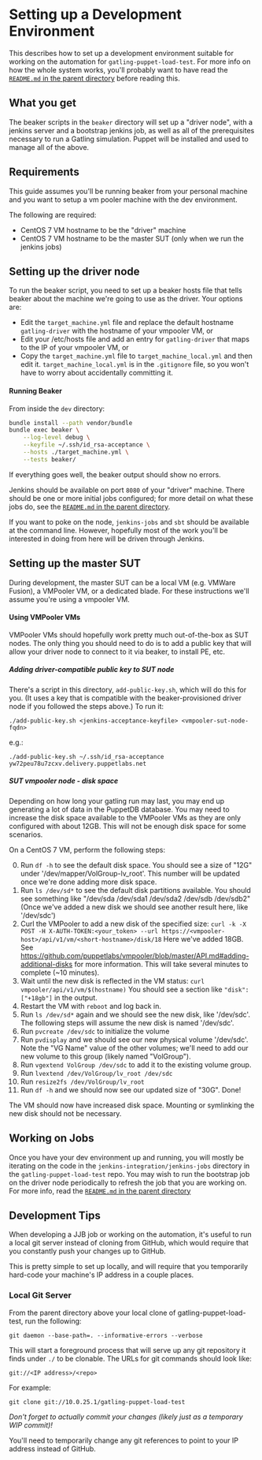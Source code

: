# Setting up a Development Environment

This describes how to set up a development environment suitable for working on
the automation for `gatling-puppet-load-test`.  For more info on how the whole
system works, you'll probably want to have read the
[`README.md` in the parent directory](../README.md)
before reading this.

## What you get

The beaker scripts in the `beaker` directory will set up a "driver node", with a
jenkins server and a bootstrap jenkins job, as well as all of the prerequisites
necessary to run a Gatling simulation.  Puppet will be installed and used to manage
all of the above.

## Requirements
This guide assumes you'll be running beaker from your personal machine and you
want to setup a vm pooler machine with the dev environment.

The following are required:
* CentOS 7 VM hostname to be the "driver" machine
* CentOS 7 VM hostname to be the master SUT (only when we run the jenkins jobs)

## Setting up the driver node

To run the beaker script, you need to set up a beaker hosts file that tells beaker
about the machine we're going to use as the driver.  Your options are:

* Edit the `target_machine.yml` file and replace the default hostname `gatling-driver`
  with the hostname of your vmpooler VM, or
* Edit your /etc/hosts file and add an entry for `gatling-driver` that maps to
  the IP of your vmpooler VM, or
* Copy the `target_machine.yml` file to `target_machine_local.yml` and then edit
  it.  `target_machine_local.yml` is in the `.gitignore` file, so you won't have
  to worry about accidentally committing it.

#### Running Beaker

From inside the `dev` directory:
```bash
bundle install --path vendor/bundle
bundle exec beaker \
	--log-level debug \
	--keyfile ~/.ssh/id_rsa-acceptance \
	--hosts ./target_machine.yml \
	--tests beaker/
```

If everything goes well, the beaker output should show no errors.

Jenkins should be available on port `8080` of your "driver" machine.  There should
be one or more initial jobs configured; for more detail on what these jobs do,
see the [`README.md` in the parent directory](../README.md).

If you want to poke on the node,  `jenkins-jobs` and `sbt` should be
available at the command line.  However, hopefully most of the work you'll
be interested in doing from here will be driven through Jenkins.

## Setting up the master SUT

During development, the master SUT can be a local VM (e.g. VMWare Fusion), a
VMPooler VM, or a dedicated blade.  For these instructions we'll assume you're
using a vmpooler VM.

#### Using VMPooler VMs

VMPooler VMs should hopefully work pretty much out-of-the-box as SUT nodes.  The
only thing you should need to do is to add a public key that will allow your
driver node to connect to it via beaker, to install PE, etc.

##### Adding driver-compatible public key to SUT node

There's a script in this directory, `add-public-key.sh`, which will do this for you.
(It uses a key that is compatible with the beaker-provisioned driver node if you
followed the steps above.)  To run it:

    ./add-public-key.sh <jenkins-acceptance-keyfile> <vmpooler-sut-node-fqdn>

e.g.:

    ./add-public-key.sh ~/.ssh/id_rsa-acceptance  yw72peu78u7zcxv.delivery.puppetlabs.net

##### SUT vmpooler node - disk space

Depending on how long your gatling run may last, you may end up generating a lot
of data in the PuppetDB database.  You may need to increase the disk space available
to the VMPooler VMs as they are only configured with about 12GB. This will not be
enough disk space for some scenarios.

On a CentOS 7 VM, perform the following steps:

0.  Run `df -h` to see the default disk space. You should see a size of "12G"
    under '/dev/mapper/VolGroup-lv_root'. This number will be updated once we're
    done adding more disk space.
1.  Run `ls /dev/sd*` to see the default disk partitions available.
    You should see something like "/dev/sda /dev/sda1 /dev/sda2 /dev/sdb /dev/sdb2"
    (Once we've added a new disk we should see another result here, like '/dev/sdc')
2.  Curl the VMPooler to add a new disk of the specified size:
    `curl -k -X POST -H X-AUTH-TOKEN:<your_token> --url https://<vmpooler-host>/api/v1/vm/<short-hostname>/disk/18`
    Here we've added 18GB. See
    https://github.com/puppetlabs/vmpooler/blob/master/API.md#adding-additional-disks
    for more information. This will take several minutes to complete (~10
    minutes).
3.  Wait until the new disk is reflected in the VM status:
    `curl vmpooler/api/v1/vm/$(hostname)`
    You should see a section like `"disk": ["+18gb"]` in the output.
4.  Restart the VM with `reboot` and log back in.
5.  Run `ls /dev/sd*` again and we should see the new disk, like '/dev/sdc'.
    The following steps will assume the new disk is named '/dev/sdc'.
6.  Run `pvcreate /dev/sdc` to initialize the volume
7.  Run `pvdisplay` and we should see our new physical volume '/dev/sdc'.
    Note the "VG Name" value of the other volumes; we'll need to add our new
    volume to this group (likely named "VolGroup").
8.  Run `vgextend VolGroup /dev/sdc` to add it to the existing volume group.
9.  Run `lvextend /dev/VolGroup/lv_root /dev/sdc`
10. Run `resize2fs /dev/VolGroup/lv_root`
11. Run `df -h` and we should now see our updated size of "30G". Done!

The VM should now have increased disk space. Mounting or symlinking the new disk
should not be necessary.

## Working on Jobs

Once you have your dev environment up and running, you will mostly be iterating
on the code in the `jenkins-integration/jenkins-jobs` directory in the
`gatling-puppet-load-test` repo.  You may wish to run the bootstrap job on the
driver node periodically to refresh the job that you are working on.  For more
info, read the [`README.md` in the parent directory](../README.md)

## Development Tips

When developing a JJB job or working on the automation, it's useful to run a
local git server instead of cloning from GitHub, which would require that you
constantly push your changes up to GitHub.

This is pretty simple to set up locally, and will require that you temporarily
hard-code your machine's IP address in a couple places.

### Local Git Server

From the parent directory above your local clone of gatling-puppet-load-test,
run the following:

    git daemon --base-path=. --informative-errors --verbose

This will start a foreground process that will serve up any git repository it
finds under `./` to be clonable. The URLs for git commands should look like:

    git://<IP address>/<repo>

For example:

    git clone git://10.0.25.1/gatling-puppet-load-test

*Don't forget to actually commit your changes (likely just as a temporary WIP
commit)!*

You'll need to temporarily change any git references to point to your IP address
instead of GitHub.
